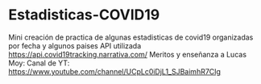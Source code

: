 # Estadisticas-COVID19
Mini creación de practica de algunas estadisticas de covid19 organizadas por fecha y algunos paises
API utilizada https://api.covid19tracking.narrativa.com/
Meritos y enseñanza a Lucas Moy: Canal de YT: https://www.youtube.com/channel/UCpLc0iDjL1_SJBaimhR7CIg

